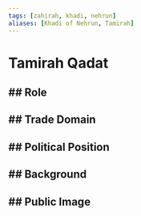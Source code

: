 ```yaml
---
tags: [zahirah, khadi, nehrun]
aliases: [Khadi of Nehrun, Tamirah]
---
```


# Tamirah Qadat

## ## Role

## ## Trade Domain

## ## Political Position

## ## Background

## ## Public Image
